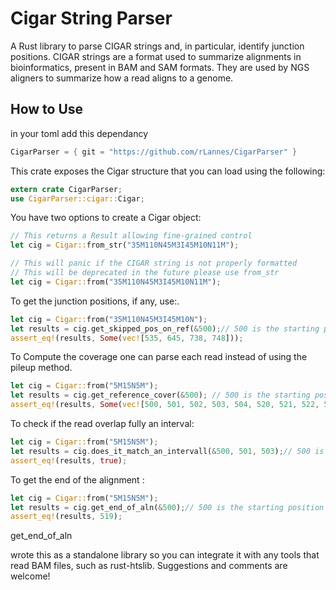# Cigar String Parser

A Rust library to parse CIGAR strings and, in particular, identify junction positions. CIGAR strings are a format used to summarize alignments in bioinformatics, present in BAM and SAM formats. They are used by NGS aligners to summarize how a read aligns to a genome.

## How to Use

in your toml add this dependancy
```rust
CigarParser = { git = "https://github.com/rLannes/CigarParser" }
```

This crate exposes the Cigar structure that you can load using the following:

```rust
extern crate CigarParser;
use CigarParser::cigar::Cigar;
```

You have two options to create a Cigar object:

```rust
// This returns a Result allowing fine-grained control
let cig = Cigar::from_str("35M110N45M3I45M10N11M");

// This will panic if the CIGAR string is not properly formatted
// This will be deprecated in the future please use from_str
let cig = Cigar::from("35M110N45M3I45M10N11M");
```
To get the junction positions, if any, use:.
```rust
let cig = Cigar::from("35M110N45M3I45M10N");
let results = cig.get_skipped_pos_on_ref(&500);// 500 is the starting position of the alignment
assert_eq!(results, Some(vec![535, 645, 738, 748]));
```

To Compute the coverage one can parse each read instead of using the pileup method.
```rust
let cig = Cigar::from("5M15N5M");
let results = cig.get_reference_cover(&500); // 500 is the starting position of the alignment
assert_eq!(results, Some(vec![500, 501, 502, 503, 504, 520, 521, 522, 523, 524]));
```

To check if the read overlap fully an interval: 
```rust
let cig = Cigar::from("5M15N5M");
let results = cig.does_it_match_an_intervall(&500, 501, 503);// 500 is the starting position of the alignment
assert_eq!(results, true);
```

To get the end of the alignment : 
```rust
let cig = Cigar::from("5M15N5M");
let results = cig.get_end_of_aln(&500);// 500 is the starting position of the alignment
assert_eq!(results, 519);
```

get_end_of_aln


 wrote this as a standalone library so you can integrate it with any tools that read BAM files, such as rust-htslib.
Suggestions and comments are welcome!
